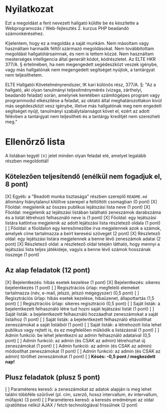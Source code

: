 # Nyilatkozat

<Papdi Roland>
<Q5GRIF>

Ezt a megoldást a fent nevezett hallgató küldte be és készítette a Webprogramozás / Web-fejlesztés 2. kurzus PHP beadandó számonkéréséhez.

Kijelentem, hogy ez a megoldás a saját munkám. Nem másoltam vagy használtam harmadik féltől származó megoldásokat. Nem továbbítottam megoldást hallgatótársaimnak, és nem is tettem közzé. Nem használtam mesterséges intelligencia által generált kódot, kódrészletet. Az ELTE HKR 377/A. § értelmében, ha nem megengedett segédeszközt veszek igénybe, vagy más hallgatónak nem megengedett segítséget nyújtok, a tantárgyat nem teljesíthetem.

ELTE Hallgatói Követelményrendszer, IK kari különös rész, 377/A. §: "Az a hallgató, aki olyan tanulmányi teljesítménymérés (vizsga, zárthelyi, beadandó feladat) során, amelynek keretében számítógépes program vagy programmodul elkészítése a feladat, az oktató által meghatározottakon kívül más segédeszközt vesz igénybe, illetve más hallgatónak meg nem engedett segítséget nyújt, tanulmányi szabálytalanságot követ el, ezért az adott félévben a tantárgyat nem teljesítheti és a tantárgy kreditjét nem szerezheti meg."

# Ellenőrző lista

A listában tegyél `[X]` jelet minden olyan feladat elé, amelyet legalább részben megoldottál!

## Kötelezően teljesítendő (enélkül nem fogadjuk el, 8 pont)

[X] Egyéb: a "Beadott munka tisztasága" részben szereplő `README.md` állomány hiánytalanul kitöltve szerepel a feltöltött csomagban (0 pont)
[X] Főoldal: megjelenik az összes publikus lejátszási lista neve (1 pont)
[X] Főoldal: megjelenik az lejátszási listában található zeneszámok darabszáma és a listát létrehozó felhasználó neve is (1 pont)
[X] Főoldal: egy lejátszási listára kattintva megjelenik az adott lejátszási lista részletező oldala (1 pont)
[ ] Főoldal: a főoldalon egy keresőmezőbe írva megjelennek azok a számok, amelyek címe tartalmazza a beírt keresési szöveget (2 pont)
[X] Részletező oldal: egy lejátszási listára megjelennek a benne lévő zeneszámok adatai (2 pont)
[X] Részletező oldal: a részletező oldal tetején látható, hogy mennyi a lejátszási lista teljes játékideje, vagyis a benne lévő számok hosszának összege (1 pont)

## Az alap feladatok (12 pont)

[X] Bejelentkezés: hibás esetek kezelése (1 pont)
[X] Bejelentkezés: sikeres bejelentkezés (1 pont)
[ ] Regisztrációs űrlap: megfelelő elemeket tartalmazza (név, e-mail, jelszó, jelszó mégegyszer) (0,5 pont)
[ ] Regisztrációs űrlap: hibás esetek kezelése, hibaüzenet, állapottartás (1,5 pont)
[ ] Regisztrációs űrlap: sikeres regisztráció (0,5 pont)
[ ] Saját listák: a bejelentkezett felhasználó létre tud hozni saját lejátszási listát (1 pont)
[ ] Saját listák: a bejelentkezett felhasználó hozzáadhat zeneszámokat a saját listáihoz (1 pont)
[ ] Saját listák: a bejelentkezett felhasználó eltávolíthat zeneszámokat a saját listáiból (1 pont)
[ ] Saját listák: a létrehozott lista lehet publikus vagy rejtett is, és ez megfelelően működik a listázásnál (1 pont)
[ ] Admin funkció: be lehet jelentkezni az admin felhasználó adataival (0,5 pont)
[ ] Admin funkció: az admin (és CSAK az admin) létrehozhat új zeneszámokat (1 pont)
[ ] Admin funkció: az admin (és CSAK az admin) módosíthat zeneszámokat (1 pont)
[ ] Admin funkció: az admin (és CSAK az admin) törölhet zeneszámokat (1 pont)
[ ] **Késés: -0,5 pont / megkezdett nap!**

## Plusz feladatok (plusz 5 pont)

[ ] Paraméteres kereső: a zeneszámokat az adatok alapján is meg lehet találni többféle szűrővel (pl. cím, szerző, hossz intervallum, év intervallum, műfajok) (3 pont)
[ ] Paraméteres kereső: a keresés eredményei az oldal újratöltése nélkül AJAX / fetch technológiával frissülnek (2 pont)